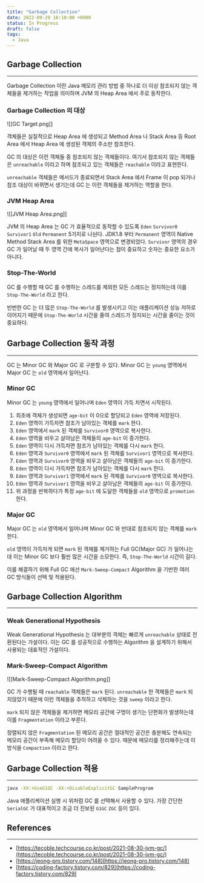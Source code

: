 ```yaml
---
title: "Garbage Collection"
date: 2022-09-29 16:10:00 +0900
status: In Progress
draft: false
tags:
  - Java
---
```


## Garbage Collection

---

Garbage Collection 이란 Java 메모리 관리 방법 중 하나로 더 이상 참조되지 않는 객체들을 제거하는 작업을 의미하며 JVM 의 Heap Area 에서 주로 동작한다.

### Garbage Collection 의 대상

![[GC Target.png]]

객체들은 실질적으로 Heap Area 에 생성되고 Method Area 나 Stack Area 등 Root Area 에서 Heap Area 에 생성된 객체의 주소만 참조한다.

GC 의 대상은 이런 객체들 중 참조되지 않는 객체들이다. 여기서 참조되지 않는 객체들은 `unreachable` 이라고 하며 참조되고 있는 객체들은 `reachable` 이라고 표현한다.

`unreachable` 객체들은 메서드가 종료되면서 Stack Area 에서 Frame 이 pop 되거나 참조 대상이 바뀌면서 생기는데 GC 는 이런 객체들을 제거하는 역할을 한다.

### JVM Heap Area

![[JVM Heap Area.png]]

JVM 의 Heap Area 는 GC 가 효율적으로 동작할 수 있도록 `Eden` `Survivor0` `Survivor1` `Old` `Permanent` 5가지로 나뉜다. JDK1.8 부터 `Permanent` 영역이 Native Method Stack Area 를 위한 `MetaSpace` 영역으로 변경되었다. `Survivor` 영역의 경우 GC 가 일어날 때 두 영역 간에 복사가 일어난다는 점이 중요하고 숫자는 중요한 요소가 아니다.

### Stop-The-World

GC 를 수행할 때 GC 를 수행하는 스레드를 제외한 모든 스레드는 정지하는데 이를 `Stop-The-World` 라고 한다.

빈번한 GC 는 더 많은 `Stop-The-World` 를 발생시키고 이는 애플리케이션 성능 저하로 이어지기 때문에 `Stop-The-World` 시간을 줄여 스레드가 정지되는 시간을 줄이는 것이 중요하다.

## Garbage Collection 동작 과정

---

GC 는 Minor GC 와 Major GC 로 구분할 수 있다. Minor GC 는 `young` 영역에서 Major GC 는 `old` 영역에서 일어난다.

### Minor GC

Minor GC 는 `young` 영역에서 일어나며 `Eden` 영역이 가득 차면서 시작된다.

1. 최초에 객체가 생성되면 `age-bit` 이 0으로 할당되고 `Eden` 영역에 저장된다.
2. `Eden` 영역이 가득차면 참조가 남아있는 객체를 `mark` 한다.
3. `Eden` 영역에서 `mark` 된 객체를 `Survivor0` 영역으로 복사한다.
4. `Eden` 영역을 비우고 살아남은 객체들의 `age-bit` 이 증가한다.
5. `Eden` 영역이 다시 가득차면 참조가 남아있는 객체를 다시 `mark` 한다.
6. `Eden` 영역과 `Survivor0` 영역에서 `mark` 된 객체를 `Survivor1` 영역으로 복사한다.
7. `Eden` 영역과 `Survivor0` 영역을 비우고 살아남은 객체들의 `age-bit` 이 증가한다.
8. `Eden` 영역이 다시 가득차면 참조가 남아있는 객체를 다시 `mark` 한다.
9. `Eden` 영역과 `Survivor1` 영역에서 `mark` 된 객체를 `Survivor0` 영역으로 복사한다.
10. `Eden` 영역과 `Survivor1` 영역을 비우고 살아남은 객체들의 `age-bit` 이 증가한다.
11. 위 과정을 반복하다가 특정 `age-bit` 에 도달한 객체들을 `old` 영역으로 `promotion` 한다.

### Major GC

Major GC 는 `old` 영역에서 일어나며 Minor GC 와 반대로 참조되지 않는 객체를 `mark` 한다.

`old` 영역이 가득차게 되면 `mark` 된 객체를 제거하는 Full GC(Major GC) 가 일어나는데 이는 Minor GC 보다 훨씬 많은 시간을 소모한다. 즉, `Stop-The-World` 시간이 길다.

이를 해결하기 위해 Full GC 에선 `Mark-Sweep-Compact` Algorithm 을 기반한 여러 GC 방식들이 선택 및 적용된다.

## Garbage Collection Algorithm

---

### Weak Generational Hypothesis

Weak Generational Hypothesis 는 대부분의 객체는 빠르게 `unreachable` 상태로 전환된다는 가설이다. 이는 GC 를 성공적으로 수행하는 Algorithm 을 설계하기 위해서 사용되는 대표적인 가설이다.

### Mark-Sweep-Compact Algorithm

![[Mark-Sweep-Compact Algorithm.png]]

GC 가 수행될 때 `reachable` 객체들은 `mark` 된다. `unreachable` 한 객체들은 `mark` 되지않았기 때문에 이런 객체들을 추적하고 삭제하는 것을 `sweep` 이라고 한다.

`mark` 되지 않은 객체들을 제거하면 메모리 공간에 구멍이 생기는 단편화가 발생하는데 이를 `Fragmentation` 이라고 부른다.

정렬되지 않은 `Fragmentation` 된 메모리 공간은 절대적인 공간은 충분해도 연속되는 메모리 공간이 부족해 메모리 할당이 어려울 수 있다. 때문에 메모리를 정리해주는데 이 방식을 `Compaction` 이라고 한다.

## Garbage Collection 적용

---

```bash
java -XX:+UseG1GC -XX:+DisableExplicitGC SampleProgram
```

Java 애플리케이션 실행 시 위처럼 GC 를 선택해서 사용할 수 있다. 가장 간단한 `SerialGC` 가 대표적이고 조금 더 진보된 `G1GC` `ZGC` 등이 있다.

## References

---

- [https://tecoble.techcourse.co.kr/post/2021-08-30-jvm-gc/](https://tecoble.techcourse.co.kr/post/2021-08-30-jvm-gc/)
- [https://jeong-pro.tistory.com/148](https://jeong-pro.tistory.com/148)
- [https://coding-factory.tistory.com/829](https://coding-factory.tistory.com/829)

